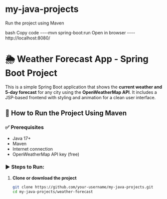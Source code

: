# my-java-projects
Run the project using Maven

bash
Copy code
----mvn spring-boot:run
Open in browser
----http://localhost:8080/
# 🌦️ Weather Forecast App - Spring Boot Project

This is a simple Spring Boot application that shows the **current weather and 5-day forecast** for any city using the **OpenWeatherMap API**. It includes a JSP-based frontend with styling and animation for a clean user interface.



## 🚀 How to Run the Project Using Maven

### ✅ Prerequisites
- Java 17+
- Maven
- Internet connection
- OpenWeatherMap API key (free)

### ▶️ Steps to Run:

1. **Clone or download the project**
   ```bash
   git clone https://github.com/your-username/my-java-projects.git
   cd my-java-projects/weather-forecast
